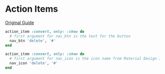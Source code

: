 # Action Items
[Original Guide](https://github.com/activeadmin/activeadmin/blob/master/docs/8-custom-actions.md)

```ruby
action_item :convert, only: :show do
  # first argument for nav_btn is the text for the button
  nav_btn 'delete', '#'
end
```

```ruby
action_item :convert, only: :show do
  # first argument for nav_icon is the icon name from Material Design Icons - https://material.io/icons/
  nav_icon 'delete', '#'
end
```
